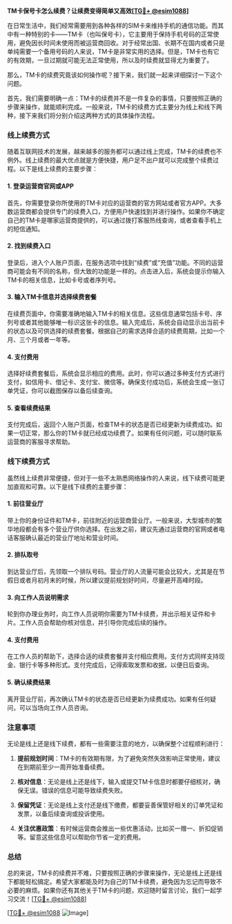 **TM卡保号卡怎么续费？让续费变得简单又高效[[TG💪+ @esim1088](https://t.me/s/esim1088)]**

在日常生活中，我们经常需要用到各种各样的SIM卡来维持手机的通信功能。而其中有一种特别的卡——TM卡（也叫保号卡），它主要用于保持手机号码的正常使用，避免因长时间未使用而被运营商回收。对于经常出国、长期不在国内或者只是单纯需要一个备用号码的人来说，TM卡是非常实用的选择。但是，TM卡也有它的有效期，一旦过期就可能无法正常使用，所以及时续费就显得尤为重要了。

那么，TM卡的续费究竟该如何操作呢？接下来，我们就一起来详细探讨一下这个问题。

首先，我们需要明确一点：TM卡的续费并不是一件复杂的事情，只要按照正确的步骤来操作，就能顺利完成。一般来说，TM卡的续费方式主要分为线上和线下两种，接下来我们将分别介绍这两种方式的具体操作流程。

### 线上续费方式

随着互联网技术的发展，越来越多的服务都可以通过线上完成，TM卡的续费也不例外。线上续费的最大优点就是方便快捷，用户足不出户就可以完成整个续费过程。以下是线上续费的主要步骤：

#### 1. 登录运营商官网或APP

首先，你需要登录你所使用的TM卡对应的运营商的官方网站或者官方APP。大多数运营商都会提供专门的续费入口，方便用户快速找到并进行操作。如果你不确定自己的TM卡是哪家运营商提供的，可以通过拨打客服热线查询，或者查看手机上的短信通知。

#### 2. 找到续费入口

登录后，进入个人账户页面，在服务选项中找到“续费”或“充值”功能。不同的运营商可能会有不同的名称，但大致的功能是一样的。点击进入后，系统会提示你输入TM卡的相关信息，比如卡号或者序列号。

#### 3. 输入TM卡信息并选择续费套餐

在续费页面中，你需要准确地输入TM卡的相关信息。这些信息通常包括卡号、序列号或者其他能够唯一标识这张卡的信息。输入完成后，系统会自动显示出当前卡的状态以及可供选择的续费套餐。根据自己的需求选择合适的续费周期，比如一个月、三个月或者一年等。

#### 4. 支付费用

选择好续费套餐后，系统会显示相应的费用。此时，你可以通过多种支付方式进行支付，如信用卡、借记卡、支付宝、微信等。确保支付成功后，系统会生成一张订单凭证，你可以截图保存以备后续查询。

#### 5. 查看续费结果

支付完成后，返回个人账户页面，检查TM卡的状态是否已经更新为续费成功。如果一切正常，那么你的TM卡就已经成功续费了。如果有任何问题，可以随时联系运营商的客服寻求帮助。

### 线下续费方式

虽然线上续费非常便捷，但对于一些不太熟悉网络操作的人来说，线下续费可能更加直观和可靠。以下是线下续费的主要步骤：

#### 1. 前往营业厅

带上你的身份证件和TM卡，前往附近的运营商营业厅。一般来说，大型城市的繁华地段都会有多个营业厅供你选择。在出发之前，建议先通过运营商的官网或者电话客服确认最近的营业厅地址和营业时间。

#### 2. 排队取号

到达营业厅后，先领取一个排队号码。营业厅的人流量可能会比较大，尤其是在节假日或者月初月末的时候，所以建议提前规划好时间，尽量避开高峰时段。

#### 3. 向工作人员说明需求

轮到你办理业务时，向工作人员说明你需要为TM卡续费，并出示相关证件和卡片。工作人员会帮助你核对信息，并引导你完成后续的操作。

#### 4. 支付费用

在工作人员的帮助下，选择合适的续费套餐并支付相应费用。支付方式同样支持现金、银行卡等多种形式。支付完成后，记得索取发票和收据，以便日后查询。

#### 5. 确认续费结果

离开营业厅前，再次确认TM卡的状态是否已经更新为续费成功。如果有任何疑问，可以当场向工作人员咨询。

### 注意事项

无论是线上还是线下续费，都有一些需要注意的地方，以确保整个过程顺利进行：

1. **提前规划时间**：TM卡的有效期有限，为了避免突然失效影响正常使用，建议在到期前至少一周开始准备续费。
   
2. **核对信息**：无论是线上还是线下，输入或提交TM卡信息时都要仔细核对，确保无误。错误的信息可能导致续费失败。

3. **保留凭证**：无论是线上支付还是线下缴费，都要妥善保管好相关的订单凭证和发票，以备后续查询或投诉使用。

4. **关注优惠政策**：有时候运营商会推出一些优惠活动，比如买一赠一、折扣促销等。留意这些信息可以帮助你节省一定的费用。

### 总结

总的来说，TM卡的续费并不难，只要按照正确的步骤来操作，无论是线上还是线下都能轻松搞定。希望大家都能及时为自己的TM卡续费，避免因为忘记而导致不必要的麻烦。如果你还有其他关于TM卡的问题，欢迎随时留言讨论，我们一起学习交流！[[TG💪+ @esim1088](https://t.me/s/esim1088)] 

[[TG💪+ @esim1088](https://t.me/s/esim1088) ![Image](https://i.postimg.cc/4NQfJmqS/Snipaste-2025-05-13-00-14-12.png)]